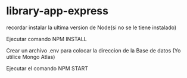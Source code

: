 # library-app-express

recordar instalar la ultima version de Node(si no se le tiene instalado)

Ejecutar comando NPM INSTALL

Crear un archivo .env para colocar la direccion de la Base de datos (Yo utilice Mongo Atlas)

Ejecutar el comando NPM START
